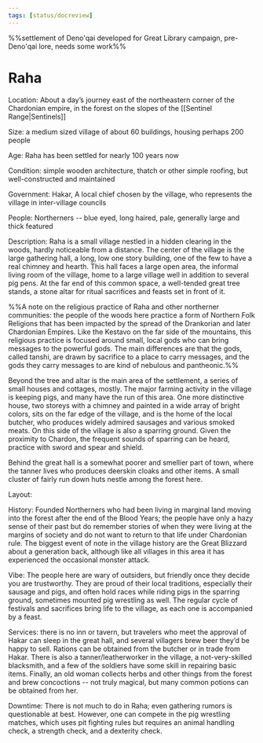```yaml
---
tags: [status/docreview]
---
```



%%settlement of Deno'qai developed for Great Library campaign, pre-Deno'qai lore, needs some work%%


# Raha

Location: About a day’s journey east of the northeastern corner of the Chardonian empire, in the forest on the slopes of the [[Sentinel Range|Sentinels]]

Size: a medium sized village of about 60 buildings, housing perhaps 200 people

Age: Raha has been settled for nearly 100 years now

Condition: simple wooden architecture, thatch or other simple roofing, but well-constructed and maintained

Government: Hakar, A local chief chosen by the village, who represents the village in inter-village councils

People: Northerners -- blue eyed, long haired, pale, generally large and thick featured

Description: Raha is a small village nestled in a hidden clearing in the woods, hardly noticeable from a distance. The center of the village is the large gathering hall, a long, low one story building, one of the few to have a real chimney and hearth. This hall faces a large open area, the informal living room of the village, home to a large village well in addition to several pig pens. At the far end of this common space, a well-tended great tree stands, a stone altar for ritual sacrifices and feasts set in front of it. 

  

%%A note on the religious practice of Raha and other northerner communities: the people of the woods here practice a form of Northern Folk Religions that has been impacted by the spread of the Drankorian and later Chardonian Empires. Like the Kestavo on the far side of the mountains, this religious practice is focused around small, local gods who can bring messages to the powerful gods. The main differences are that the gods, called tanshi, are drawn by sacrifice to a place to carry messages, and the gods they carry messages to are kind of nebulous and pantheonic.%%


Beyond the tree and altar is the main area of the settlement, a series of small houses and cottages, mostly. The major farming activity in the village is keeping pigs, and many have the run of this area. One more distinctive house, two storeys with a chimney and painted in a wide array of bright colors, sits on the far edge of the village, and is the home of the local butcher, who produces widely admired sausages and various smoked meats. On this side of the village is also a sparring ground. Given the proximity to Chardon, the frequent sounds of sparring can be heard, practice with sword and spear and shield. 

  

Behind the great hall is a somewhat poorer and smellier part of town, where the tanner lives who produces deerskin cloaks and other items. A small cluster of fairly run down huts nestle among the forest here.

  

Layout:

  

History: Founded Northerners who had been living in marginal land moving into the forest after the end of the Blood Years; the people have only a hazy sense of their past but do remember stories of when they were living at the margins of society and do not want to return to that life under Chardonian rule. The biggest event of note in the village history are the Great Blizzard about a generation back, although like all villages in this area it has experienced the occasional monster attack.

  

Vibe: The people here are wary of outsiders, but friendly once they decide you are trustworthy. They are proud of their local traditions, especially their sausage and pigs, and often hold races while riding pigs in the sparring ground, sometimes mounted pig wrestling as well. The regular cycle of festivals and sacrifices bring life to the village, as each one is accompanied by a feast.

  

Services: there is no inn or tavern, but travelers who meet the approval of Hakar can sleep in the great hall, and several villagers brew beer they’d be happy to sell. Rations can be obtained from the butcher or in trade from Hakar. There is also a tanner/leatherworker in the village, a not-very-skilled blacksmith, and a few of the soldiers have some skill in repairing basic items. Finally, an old woman collects herbs and other things from the forest and brew concoctions -- not truly magical, but many common potions can be obtained from her.  

  
Downtime: There is not much to do in Raha; even gathering rumors is questionable at best. However, one can compete in the pig wrestling matches, which uses pit fighting rules but requires an animal handling check, a strength check, and a dexterity check.
